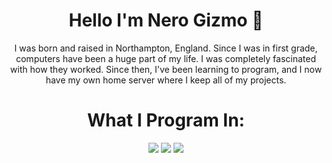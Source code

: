 <h1 align="center">Hello I'm Nero Gizmo 👋</h1>
<p align="center">I was born and raised in Northampton, England.
Since I was in first grade, computers have been a huge part of my life.
I was completely fascinated with how they worked.
Since then, I've been learning to program, and I now have my own home server where I keep all of my projects.</p>
<h1 align="center">What I Program In:</h1>
<p align="center"><img src="https://img.shields.io/badge/node.js%20-%2343853D.svg?&style=for-the-badge&logo=node.js&logoColor=white"/>
<img src="https://img.shields.io/badge/html5%20-%23E34F26.svg?&style=for-the-badge&logo=html5&logoColor=white"/>   
<img src="https://img.shields.io/badge/css3%20-%231572B6.svg?&style=for-the-badge&logo=css3&logoColor=white"/> 
